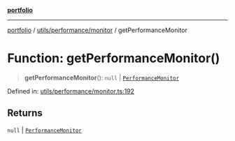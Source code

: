 [**portfolio**](../../../../README.md)

***

[portfolio](../../../../modules.md) / [utils/performance/monitor](../README.md) / getPerformanceMonitor

# Function: getPerformanceMonitor()

> **getPerformanceMonitor**(): `null` \| [`PerformanceMonitor`](../classes/PerformanceMonitor.md)

Defined in: [utils/performance/monitor.ts:192](https://github.com/tnorlund/Portfolio/blob/8f0d8db26d420dad652f0df1c92cc72c5535076c/portfolio/utils/performance/monitor.ts#L192)

## Returns

`null` \| [`PerformanceMonitor`](../classes/PerformanceMonitor.md)
